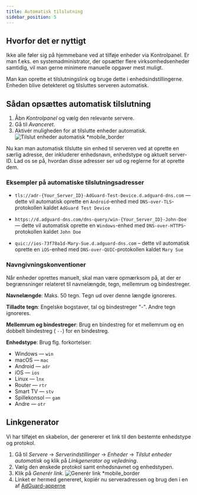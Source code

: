 ```yaml
---
title: Automatisk tilslutning
sidebar_position: 5
---
```


## Hvorfor det er nyttigt

Ikke alle føler sig på hjemmebane ved at tilføje enheder via Kontrolpanel. Er man f.eks. en systemadministrator, der opsætter flere virksomhedsenheder samtidig, vil man gerne minimere manuelle opgaver mest muligt.

Man kan oprette et tilslutningslink og bruge dette i enhedsindstillingerne. Enheden blive detekteret og tilsluttes serveren automatisk.

## Sådan opsættes automatisk tilslutning

1. Åbn _Kontrolpanel_ og vælg den relevante servere.
2. Gå til _Avanceret_.
3. Aktivér muligheden for at tilslutte enheder automatisk.
   ![Tilslut enheder automatisk \*mobile_border](https://cdn.adtidy.org/content/kb/dns/private/new_dns/connect/automatically.png)

Nu kan man automatisk tilslutte sin enhed til serveren ved at oprette en særlig adresse, der inkluderer enhedsnavn, enhedstype og aktuelt server-ID. Lad os se på, hvordan disse adresser ser ud og reglerne for at oprette dem.

### Eksempler på automatiske tilslutningsadresser

- `tls://adr-{Your_Server_ID}-AdGuard-Test-Device.d.adguard-dns.com` — dette vil automatisk oprette en `Android`-enhed med `DNS-over-TLS`-protokollen kaldet `AdGuard Test Device`

- `https://d.adguard-dns.com/dns-query/win-{Your_Server_ID}-John-Doe` — dette vil automatisk oprette en `Windows`-enhed med `DNS-over-HTTPS`-protokollen kaldet `John Doe`

- `quic://ios-73f78a1d-Mary-Sue.d.adguard-dns.com` – dette vil automatisk oprette en `iOS`-enhed med `DNS-over-QUIC`-protokollen kaldet `Mary Sue`

### Navngivningskonventioner

Når enheder oprettes manuelt, skal man være opmærksom på, at der er begrænsninger relateret til navnelængde, tegn, mellemrum og bindestreger.

**Navnelængde**: Maks. 50 tegn. Tegn ud over denne længde ignoreres.

**Tilladte tegn**: Engelske bogstaver, tal og bindestreger "-". Andre tegn ignoreres.

**Mellemrum og bindestreger**: Brug en bindestreg for et mellemrum og en dobbelt bindestreg ( `--`) for en bindestreg.

**Enhedstype**: Brug flg. forkortelser:

- Windows — `win`
- macOS — `mac`
- Android — `adr`
- iOS — `ios`
- Linux — `lnx`
- Router — `rtr`
- Smart TV — `stv`
- Spillekonsol — `gam`
- Andre — `otr`

## Linkgenerator

Vi har tilføjet en skabelon, der genererer et link til den bestemte enhedstype og protokol.

1. Gå til _Servere_ → _Serverindstillinger_ → _Enheder_ → _Tilslut enheder automatisk_ og klik på _Linkgenerator og vejledning_.
2. Vælg den ønskede protokol samt enhedsnavnet og enhedstypen.
3. Klik på _Generér link_.
   ![Generér link \*mobile_border](https://cdn.adtidy.org/content/kb/dns/private/new_dns/connect/automatically_step7.png)
4. Linket er hermed genereret, kopiér nu serveradressen og brug den i en af [AdGuard-apperne](https://adguard.com/welcome.html)
